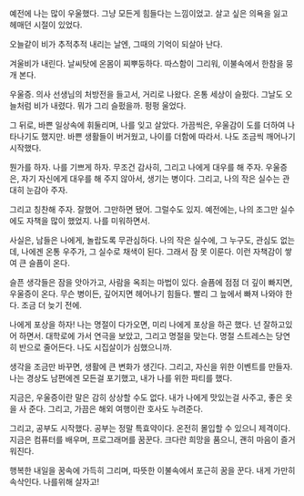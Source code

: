 
예전에 나는 많이 우울했다.
그냥 모든게 힘들다는 느낌이었고.
살고 싶은 의욕을 잃고 헤매던 시절이 있었다. 

오늘같이 비가 추적추적 내리는 날엔,
그때의 기억이 되살아 난다.

겨울비가 내린다.
날씨탓에 온몸이 찌뿌둥하다.
따스함이 그리워, 이불속에서 한참을 뭉개 본다.

우울증. 의사 선생님의 처방전을 들고서, 거리로 나왔다.
온통 세상이 슬펐다. 그날도 오늘처럼 비가 내렸다.
뭐가 그리 슬펐을까. 펑펑 울었다.

그 뒤로, 바쁜 일상속에 휘둘리며, 나를 잊고 살았다.
가끔씩은, 우울감이 도를 더하여 나타나기도 했지만.
바쁜 생활들이 버거웠고, 나이를 더함에 따라서.
나도 조금씩 깨어나기 시작했다.

뭔가를 하자. 나를 기쁘게 하자. 
무조건 감사히, 그리고 나에게 대우를 해 주자.
우울증은, 자기 자신에게 대우를 해 주지 않아서, 생기는 병이다.
그리고, 나의 작은 실수는 관대히 눈감아 주자.

그리고 칭찬해 주자. 잘했어. 그만하면 됐어. 그럴수도 있지.
예전에는, 나의 조그만 실수에도 자책을 많이 했었지.
나를 미워하면서.

사실은, 남들은 나에게, 놀랍도록 무관심하다.
나의 작은 실수에, 그 누구도, 관심도 없는데,
나에겐 온통 우주가, 그 실수로 채색이 된다.
그래서 잠 못 이룬다. 이런 자책감이 쌓여 큰 슬픔이 온다.

슬픈 생각들은 잠을 앗아가고, 사람을 옥죄는 마법이 있다.
슬픔에 점점 더 깊이 빠지면, 우울증이 온다.
무슨 병이든, 깊어지면 헤어나기 힘들다. 빨리 그 늪에서 빠져 나와야 한다.
조금 더 늦기 전에.

나에게 포상을 하자!
나는 명절이 다가오면, 미리 나에게 포상을 하곤 했다. 넌 잘하고있어 하면서.
대학로에 가서 연극을 보았고, 그리고 명절을 맞는다.
명절 스트레스는 당연히 반으로 줄어든다. 나도 시집살이가 심했으니까.

생각을 조금만 바꾸면, 생활에 큰 변화가 생긴다.
그리고, 자신을 위한 이벤트를 만들자.
나는 경상도 남편에겐 모든걸 포기했고, 
내가 나를 위한 파티를 했다.

지금은, 우울증이란 말은 감히 상상할 수도 없다.
내가 나에게 맛있는걸 사주고, 좋은 옷을 사 준다.
그리고, 가끔은 해외 여행이란 호사도 누려준다.

그리고, 공부도 시작했다.
공부는 정말 특효약이다. 온전히 몰입할 수 있으니 제격이다.
지금은 컴퓨터를 배우며, 프로그래머를 꿈꾼다.
크다란 희망을 품으니, 괜히 마음이 즐거워진다.

행복한 내일을 꿈속에 가득히 그리며,
따뜻한 이불속에서 포근히 꿈을 꾼다.
내게 가만히 속삭인다. 나를위해 살자고!

 

